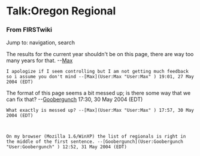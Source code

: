 # Talk:Oregon Regional

### From FIRSTwiki

Jump to: navigation, search

The results for the current year shouldn't be on this page, there are way too
many years for that. --[Max](User:Max "User:Max" )

    I apologize if I seem controlling but I am not getting much feedback so i assume you don't mind --[Max](User:Max "User:Max" ) 19:01, 27 May 2004 (EDT) 

  
The format of this page seems a bit messed up; is there some way that we can
fix that? --[Goobergunch](User:Goobergunch "User:Goobergunch" )
17:30, 30 May 2004 (EDT)

    What exactly is messed up? --[Max](User:Max "User:Max" ) 17:57, 30 May 2004 (EDT) 

    

    On my browser (Mozilla 1.6/WinXP) the list of regionals is right in the middle of the first sentence. --[Goobergunch](User:Goobergunch "User:Goobergunch" ) 12:52, 31 May 2004 (EDT) 

